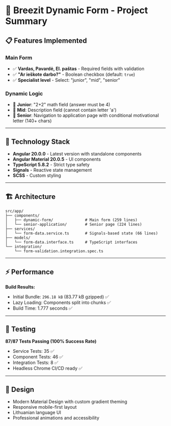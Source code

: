 # 🎯 Breezit Dynamic Form - Project Summary

## 📋 Features Implemented

### **Main Form**
- ✅ **Vardas, Pavardė, El. paštas** - Required fields with validation
- ✅ **"Ar ieškote darbo?"** - Boolean checkbox (default: `true`)
- ✅ **Specialist level** - Select: "junior", "mid", "senior"

### **Dynamic Logic**
- 🔰 **Junior**: "2+2" math field (answer must be 4)
- 🔸 **Mid**: Description field (cannot contain letter 'a')
- 🔹 **Senior**: Navigation to application page with conditional motivational letter (140+ chars)

---

## 🚀 Technology Stack

- **Angular 20.0.0** - Latest version with standalone components
- **Angular Material 20.0.5** - UI components
- **TypeScript 5.8.2** - Strict type safety
- **Signals** - Reactive state management
- **SCSS** - Custom styling

---

## 🏗️ Architecture

```
src/app/
├── components/
│   ├── dynamic-form/              # Main form (259 lines)
│   └── senior-application/        # Senior page (224 lines)
├── services/
│   └── form-data.service.ts       # Signals-based state (66 lines)
├── models/
│   └── form-data.interface.ts     # TypeScript interfaces
└── integration/
    └── form-validation.integration.spec.ts
```

---

## ⚡ Performance

**Build Results:**
- Initial Bundle: `296.18 kB` (83.77 kB gzipped) ✅
- Lazy Loading: Components split into chunks ✅
- Build Time: 1.777 seconds ✅

---

## 🧪 Testing

**87/87 Tests Passing (100% Success Rate)**
- Service Tests: 35 ✅
- Component Tests: 46 ✅  
- Integration Tests: 8 ✅
- Headless Chrome CI/CD ready ✅

---

## 🎨 Design

- Modern Material Design with custom gradient theming
- Responsive mobile-first layout
- Lithuanian language UI
- Professional animations and accessibility
